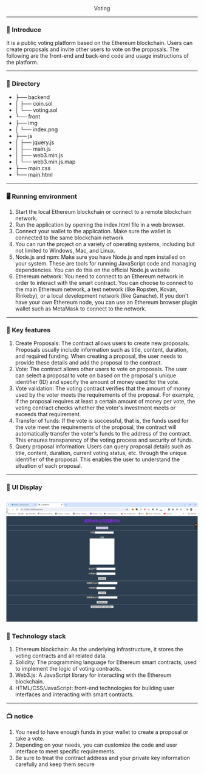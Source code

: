 <div  align="center">
Voting
</div>

---

### 📝 Introduce

It is a public voting platform based on the Ethereum blockchain. Users can create proposals and invite other users to
vote on the proposals. The following are the front-end and back-end code and usage instructions of the platform.

---

### 🫧 Directory

* ├── backend
* │ ├── coin.sol
* │ └── voting.sol
* └── front
* ├── img
* │ └── index.png
* ├── js
* │ ├── jquery.js
* │ ├── main.js
* │ ├── web3.min.js
* │ └── web3.min.js.map
* ├── main.css
* └── main.html

---

### 🖥 Running environment

1. Start the local Ethereum blockchain or connect to a remote blockchain network.
2. Run the application by opening the index.html file in a web browser.
3. Connect your wallet to the application. Make sure the wallet is connected to the same blockchain network
4. You can run the project on a variety of operating systems, including but not limited to Windows, Mac, and Linux.
5. Node.js and npm: Make sure you have Node.js and npm installed on your system. These are tools for running JavaScript
   code and managing dependencies. You can do this on the official Node.js website
6. Ethereum network: You need to connect to an Ethereum network in order to interact with the smart contract. You can
   choose to connect to the main Ethereum network, a test network (like Ropsten, Kovan, Rinkeby), or a local development
   network (like Ganache). If you don't have your own Ethereum node, you can use an Ethereum browser plugin wallet such
   as MetaMask to connect to the network.

---

### 📲 Key features

1. Create Proposals: The contract allows users to create new proposals. Proposals usually include information such as
   title, content, duration, and required funding. When creating a proposal, the user needs to provide these details and
   add the proposal to the contract.
2. Vote: The contract allows other users to vote on proposals. The user can select a proposal to vote on based on the
   proposal's unique identifier (ID) and specify the amount of money used for the vote.
3. Vote validation: The voting contract verifies that the amount of money used by the voter meets the requirements of
   the proposal. For example, if the proposal requires at least a certain amount of money per vote, the voting contract
   checks whether the voter's investment meets or exceeds that requirement.
4. Transfer of funds: If the vote is successful, that is, the funds used for the vote meet the requirements of the
   proposal, the contract will automatically transfer the voter's funds to the address of the contract. This ensures
   transparency of the voting process and security of funds.
5. Query proposal information: Users can query proposal details such as title, content, duration, current voting status,
   etc. through the unique identifier of the proposal. This enables the user to understand the situation of each
   proposal.

---

### 📖 UI Display

![index](https://github.com/xu200/Voting/blob/07e9aaff9d02ff685d8e8daf7d59012e03678a29/front/img/index.png)
---

### 📖 Technology stack

1. Ethereum blockchain: As the underlying infrastructure, it stores the voting contracts and all related data.
2. Solidity: The programming language for Ethereum smart contracts, used to implement the logic of voting contracts.
3. Web3.js: A JavaScript library for interacting with the Ethereum blockchain.
4. HTML/CSS/JavaScript: front-end technologies for building user interfaces and interacting with smart contracts.

---

### 📺 notice

1. You need to have enough funds in your wallet to create a proposal or take a vote.
2. Depending on your needs, you can customize the code and user interface to meet specific requirements.
3. Be sure to treat the contract address and your private key information carefully and keep them secure